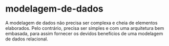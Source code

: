 # modelagem-de-dados
A modelagem de dados não precisa ser complexa e cheia de elementos elaborados. Pelo contrário, precisa ser simples e com uma arquitetura bem embasada, para assim fornecer os devidos benefícios de uma modelagem de dados relacional.
